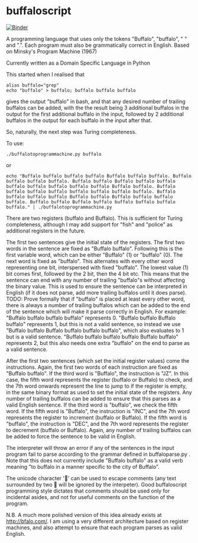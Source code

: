 # buffaloscript
[![Binder](https://mybinder.org/badge_logo.svg)](https://mybinder.org/v2/gh/chigozienri/buffaloscript/master)

A programming language that uses only the tokens "Buffalo", "buffalo", " " and ".". Each program must also be grammatically correct in English. Based on Minsky's Program Machine (1967)

Currently written as a Domain Specific Language in Python

This started when I realised that
```
alias buffalo="grep"
echo "buffalo" > buffalo; buffalo buffalo buffalo
```
gives the output "buffalo" in bash, and that any desired number of trailing buffalos can be added, with the the result being 3 additional buffalos in the output for the first additional buffalo in the input, followed by 2 additional buffalos in the output for each buffalo in the input after that.

So, naturally, the next step was Turing completeness.

To use:
```
./buffalotoprogrammachine.py buffalo
```

or 

```
echo "Buffalo buffalo buffalo buffalo Buffalo buffalo buffalo. Buffalo buffalo buffalo buffalo. Buffalo buffalo Buffalo buffalo buffalo buffalo buffalo buffalo buffalo buffalo Buffalo buffalo. Buffalo buffalo buffalo buffalo buffalo buffalo buffalo buffalo. Buffalo buffalo buffalo buffalo Buffalo buffalo Buffalo buffalo buffalo buffalo. Buffalo buffalo Buffalo buffalo buffalo buffalo buffalo buffalo." | ./buffalotoprogrammachine.py
```

There are two registers (buffalo and Buffalo). This is sufficient for Turing completeness, although I may add support for "fish" and "police" as additional registers in the future.

The first two sentences give the initial state of the registers. The first two words in the sentence are fixed as "Buffalo buffalo". Following this is the first variable word, which can be either "Buffalo" (1) or "buffalo" (0). The next word is fixed as "buffalo". This alternates with every other word representing one bit, interspersed with fixed "buffalo". The lowest value (1) bit comes first, followed by the 2 bit, then the 4 bit etc. This means that the sentence can end with any number of trailing "buffalo"s without affecting the binary value. This is used to ensure the sentence can be interpreted in English (if it does not parse, add more trailing buffalos until it does parse). TODO: Prove formally that if "buffalo" is placed at least every other word, there is always a number of trailing buffalos which can be added to the end of the sentence which will make it parse correctly in English.
For example: "Buffalo buffalo buffalo buffalo" represents 0. "Buffalo buffalo Buffalo buffalo" represents 1, but this is not a valid sentence, so instead we use "Buffalo buffalo Buffalo buffalo buffalo buffalo", which also evaluates to 1 but is a valid sentence. "Buffalo buffalo buffalo buffalo Buffalo buffalo" represents 2, but this also needs one extra "buffalo" on the end to parse as a valid sentence.

After the first two sentences (which set the initial register values) come the instructions. Again, the first two words of each instruction are fixed as "Buffalo buffalo".
If the third word is "Buffalo", the instruction is "JZ". In this case, the fifth word represents the register (buffalo or Buffalo) to check, and the 7th word onwards represent the line to jump to if the register is empty, in the same binary format as used to set the initial state of the registers. Any number of trailing buffalos can be added to ensure that this parses as a valid English sentence.
If the third word is "buffalo", we check the fifth word. If the fifth word is "Buffalo", the instruction is "INC", and the 7th word represents the register to increment (buffalo or Buffalo). If the fifth word is "buffalo", the instruction is "DEC", and the 7th word represents the register to decrement (buffalo or Buffalo). Again, any number of trailing buffalos can be added to force the sentence to be valid in English.

The interpreter will throw an error if any of the sentences in the input program fail to parse according to the grammar defined in buffaloparse.py . Note that this does not currently include "Buffalo buffalo" as a valid verb meaning "to buffalo in a manner specific to the city of Buffalo".

The unicode character '🐃' can be used to escape comments (any text surrounded by two 🐃 will be ignored by the interpeter). Good buffaloscript
programming style dictates that comments should be used only for incidental asides,
and not for useful comments on the function of the program.


N.B. A much more polished version of this idea already exists at http://bfalo.com/. I am using a very different architecture based on register machines, and also attempt to ensure that each program parses as valid English.

